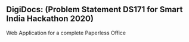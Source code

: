## DigiDocs: (Problem Statement DS171 for Smart India Hackathon 2020)

Web Application for a complete Paperless Office
